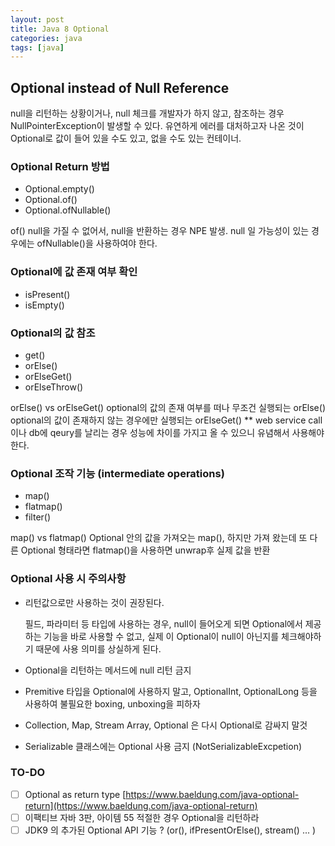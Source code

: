 ```yaml
---
layout: post
title: Java 8 Optional
categories: java
tags: [java]
---
```


## Optional instead of Null Reference

null을 리턴하는 상황이거나, null 체크를 개발자가 하지 않고, 참조하는 경우 NullPointerException이 발생할 수 있다. 유연하게 에러를 대처하고자 나온 것이 Optional로 값이 들어 있을 수도 있고, 없을 수도 있는 컨테이너.

### Optional Return 방법

- Optional.empty()
- Optional.of()
- Optional.ofNullable()

of()
null을 가질 수 없어서, null을 반환하는 경우 NPE 발생. null 일 가능성이 있는 경우에는 ofNullable()을 사용하여야 한다.

### Optional에 값 존재 여부 확인

- isPresent()
- isEmpty()

### Optional의 값 참조

- get()
- orElse()
- orElseGet()
- orElseThrow()

orElse() vs orElseGet()
optional의 값의 존재 여부를 떠나 무조건 실행되는 orElse()
optional의 값이 존재하지 않는 경우에만 실행되는 orElseGet()
** web service call이나 db에 qeury를 날리는 경우 성능에 차이를 가지고 올 수 있으니 유념해서 사용해야 한다. 

### Optional 조작 기능 (intermediate operations)

- map()
- flatmap()
- filter()

map() vs flatmap()
Optional 안의 값을 가져오는 map(), 하지만 가져 왔는데 또 다른 Optional 형태라면 flatmap()을 사용하면 unwrap후 실제 값을 반환

### Optional 사용 시 주의사항

- 리턴값으로만 사용하는 것이 권장된다.

    필드, 파라미터 등 타입에 사용하는 경우, null이 들어오게 되면 Optional에서 제공하는 기능을 바로 사용할 수 없고, 실제 이 Optional이 null이 아닌지를 체크해야하기 때문에 사용 의미를 상실하게 된다.

- Optional을 리턴하는 메서드에 null 리턴 금지
- Premitive 타입을 Optional에 사용하지 말고, OptionalInt, OptionalLong 등을 사용하여 불필요한 boxing, unboxing을 피하자
- Collection, Map, Stream Array, Optional 은 다시 Optional로 감싸지 말것
- Serializable 클래스에는 Optional 사용 금지 (NotSerializableExcpetion)

### TO-DO

- [ ]  Optional as return type [https://www.baeldung.com/java-optional-return](https://www.baeldung.com/java-optional-return)
- [ ]  이팩티브 자바 3판, 아이템 55 적절한 경우 Optional을 리턴하라
- [ ]  JDK9 의 추가된 Optional API 기능 ? (or(), ifPresentOrElse(), stream() ... )